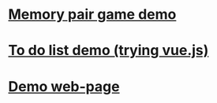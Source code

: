 # [Memory pair game demo](https://sayckl.github.io/memory-pair-game/)
# [To do list demo (trying vue.js)](https://sayckl.github.io/todolist/) 
# [Demo web-page](https://sayckl.github.io/)
